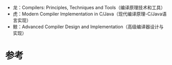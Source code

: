 
* 龙：Compilers: Principles, Techniques and Tools（编译原理技术和工具）
* 虎：Modern Compiler Implementation in C/Java（现代编译原理-C/Java语言实现）
* 鲸：Advanced Compiler Design and Implementation（高级编译器设计与实现）

# 参考
